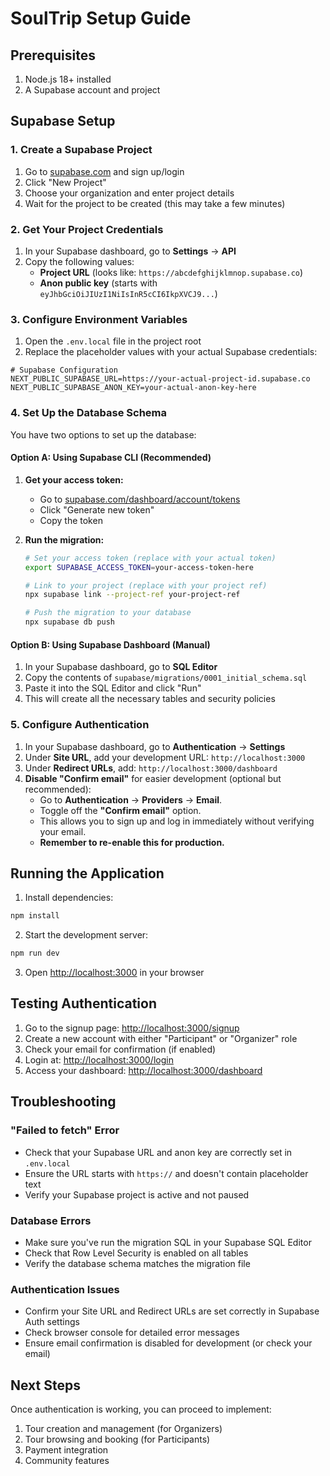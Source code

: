# SoulTrip Setup Guide

## Prerequisites

1. Node.js 18+ installed
2. A Supabase account and project

## Supabase Setup

### 1. Create a Supabase Project

1. Go to [supabase.com](https://supabase.com) and sign up/login
2. Click "New Project"
3. Choose your organization and enter project details
4. Wait for the project to be created (this may take a few minutes)

### 2. Get Your Project Credentials

1. In your Supabase dashboard, go to **Settings** → **API**
2. Copy the following values:
   - **Project URL** (looks like: `https://abcdefghijklmnop.supabase.co`)
   - **Anon public key** (starts with `eyJhbGciOiJIUzI1NiIsInR5cCI6IkpXVCJ9...`)

### 3. Configure Environment Variables

1. Open the `.env.local` file in the project root
2. Replace the placeholder values with your actual Supabase credentials:

```env
# Supabase Configuration
NEXT_PUBLIC_SUPABASE_URL=https://your-actual-project-id.supabase.co
NEXT_PUBLIC_SUPABASE_ANON_KEY=your-actual-anon-key-here
```

### 4. Set Up the Database Schema

You have two options to set up the database:

#### Option A: Using Supabase CLI (Recommended)

1. **Get your access token:**
   - Go to [supabase.com/dashboard/account/tokens](https://supabase.com/dashboard/account/tokens)
   - Click "Generate new token"
   - Copy the token

2. **Run the migration:**

   ```bash
   # Set your access token (replace with your actual token)
   export SUPABASE_ACCESS_TOKEN=your-access-token-here

   # Link to your project (replace with your project ref)
   npx supabase link --project-ref your-project-ref

   # Push the migration to your database
   npx supabase db push
   ```

#### Option B: Using Supabase Dashboard (Manual)

1. In your Supabase dashboard, go to **SQL Editor**
2. Copy the contents of `supabase/migrations/0001_initial_schema.sql`
3. Paste it into the SQL Editor and click "Run"
4. This will create all the necessary tables and security policies

### 5. Configure Authentication

1. In your Supabase dashboard, go to **Authentication** → **Settings**
2. Under **Site URL**, add your development URL: `http://localhost:3000`
3. Under **Redirect URLs**, add: `http://localhost:3000/dashboard`
4. **Disable "Confirm email"** for easier development (optional but recommended):
   - Go to **Authentication** → **Providers** → **Email**.
   - Toggle off the **"Confirm email"** option.
   - This allows you to sign up and log in immediately without verifying your email.
   - **Remember to re-enable this for production.**

## Running the Application

1. Install dependencies:

```bash
npm install
```

2. Start the development server:

```bash
npm run dev
```

3. Open [http://localhost:3000](http://localhost:3000) in your browser

## Testing Authentication

1. Go to the signup page: [http://localhost:3000/signup](http://localhost:3000/signup)
2. Create a new account with either "Participant" or "Organizer" role
3. Check your email for confirmation (if enabled)
4. Login at: [http://localhost:3000/login](http://localhost:3000/login)
5. Access your dashboard: [http://localhost:3000/dashboard](http://localhost:3000/dashboard)

## Troubleshooting

### "Failed to fetch" Error

- Check that your Supabase URL and anon key are correctly set in `.env.local`
- Ensure the URL starts with `https://` and doesn't contain placeholder text
- Verify your Supabase project is active and not paused

### Database Errors

- Make sure you've run the migration SQL in your Supabase SQL Editor
- Check that Row Level Security is enabled on all tables
- Verify the database schema matches the migration file

### Authentication Issues

- Confirm your Site URL and Redirect URLs are set correctly in Supabase Auth settings
- Check browser console for detailed error messages
- Ensure email confirmation is disabled for development (or check your email)

## Next Steps

Once authentication is working, you can proceed to implement:

1. Tour creation and management (for Organizers)
2. Tour browsing and booking (for Participants)
3. Payment integration
4. Community features
